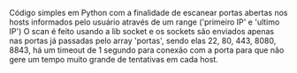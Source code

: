 Código simples em Python com a finalidade de escanear portas abertas nos hosts informados pelo usuário através de um range ('primeiro IP' e 'ultimo IP')
O scan é feito usando a lib socket e os sockets são enviados apenas nas portas já passadas pelo array 'portas', sendo elas 22, 80, 443, 8080, 8843,
há um timeout de 1 segundo para conexão com a porta para que não gere um tempo muito grande de tentativas em cada host.
